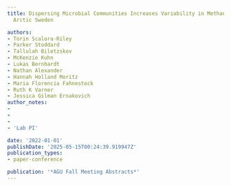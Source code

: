 ```yaml
---
title: Dispersing Microbial Communities Increases Variability in Methane Fluxes in
  Arctic Sweden

authors:
- Torin Scalora-Riley
- Parker Stoddard
- Tallulah Biletzskov
- McKenzie Kuhn
- Lukas Bernhardt
- Nathan Alexander
- Hannah Holland Moritz
- Maria Florencia Fahnestock
- Ruth K Varner
- Jessica Gilman Ernakovich
author_notes:
- 
- 
- 
- 'Lab PI'

date: '2022-01-01'
publishDate: '2025-05-15T00:24:39.919947Z'
publication_types:
- paper-conference

publication: '*AGU Fall Meeting Abstracts*'
---
```

